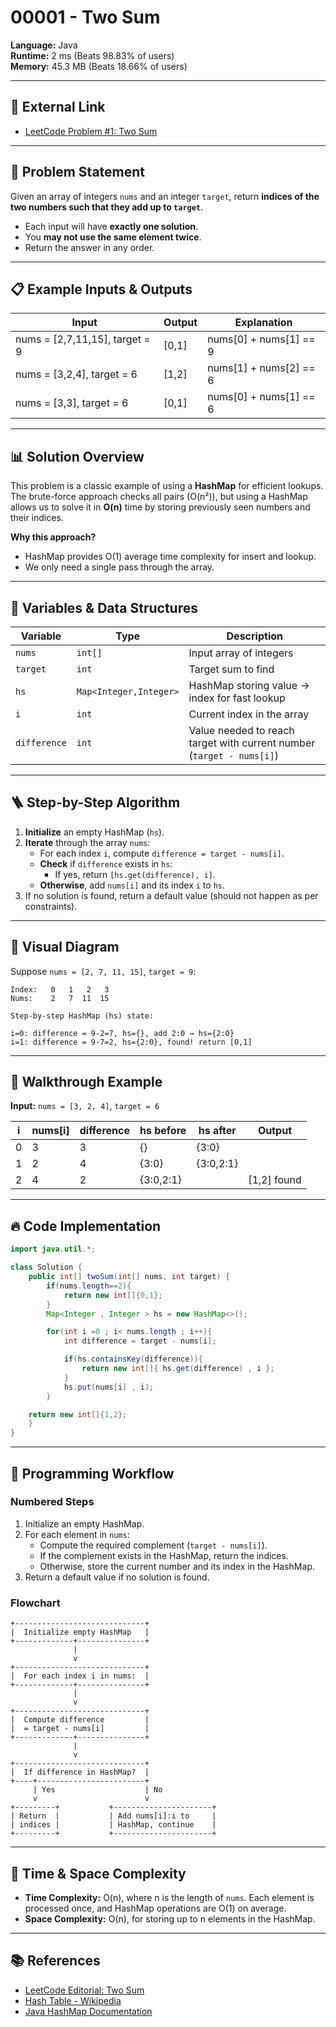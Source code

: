 # 00001 - Two Sum

**Language:** Java  
**Runtime:** 2 ms (Beats 98.83% of users)  
**Memory:** 45.3 MB (Beats 18.66% of users)  

---

## 🔗 External Link

- [LeetCode Problem #1: Two Sum](https://leetcode.com/problems/two-sum/)

---

## 📝 Problem Statement

Given an array of integers `nums` and an integer `target`, return **indices of the two numbers such that they add up to `target`**.

- Each input will have **exactly one solution**.
- You **may not use the same element twice**.
- Return the answer in any order.

---

## 📋 Example Inputs & Outputs

| Input                  | Output   | Explanation                                  |
|------------------------|----------|----------------------------------------------|
| nums = [2,7,11,15], target = 9 | [0,1]   | nums[0] + nums[1] == 9                      |
| nums = [3,2,4], target = 6     | [1,2]   | nums[1] + nums[2] == 6                      |
| nums = [3,3], target = 6       | [0,1]   | nums[0] + nums[1] == 6                      |

---

## 📊 Solution Overview

This problem is a classic example of using a **HashMap** for efficient lookups.  
The brute-force approach checks all pairs (O(n²)), but using a HashMap allows us to solve it in **O(n)** time by storing previously seen numbers and their indices.

**Why this approach?**
- HashMap provides O(1) average time complexity for insert and lookup.
- We only need a single pass through the array.

---

## 🧩 Variables & Data Structures

| Variable         | Type                  | Description                                                      |
|------------------|-----------------------|------------------------------------------------------------------|
| `nums`           | `int[]`               | Input array of integers                                          |
| `target`         | `int`                 | Target sum to find                                               |
| `hs`             | `Map<Integer,Integer>`| HashMap storing value → index for fast lookup                    |
| `i`              | `int`                 | Current index in the array                                       |
| `difference`     | `int`                 | Value needed to reach target with current number (`target - nums[i]`) |

---

## 🪜 Step-by-Step Algorithm

1. **Initialize** an empty HashMap (`hs`).
2. **Iterate** through the array `nums`:
    - For each index `i`, compute `difference = target - nums[i]`.
    - **Check** if `difference` exists in `hs`:
        - If yes, return `[hs.get(difference), i]`.
    - **Otherwise**, add `nums[i]` and its index `i` to `hs`.
3. If no solution is found, return a default value (should not happen as per constraints).

---

## 🎨 Visual Diagram

Suppose `nums = [2, 7, 11, 15]`, `target = 9`:

```
Index:   0   1   2   3
Nums:    2   7  11  15

Step-by-step HashMap (hs) state:

i=0: difference = 9-2=7, hs={}, add 2:0 → hs={2:0}
i=1: difference = 9-7=2, hs={2:0}, found! return [0,1]
```

---

## 🧮 Walkthrough Example

**Input:** `nums = [3, 2, 4]`, `target = 6`

| i | nums[i] | difference | hs before | hs after   | Output      |
|---|---------|------------|-----------|------------|-------------|
| 0 |   3     |   3        | {}        | {3:0}      |             |
| 1 |   2     |   4        | {3:0}     | {3:0,2:1}  |             |
| 2 |   4     |   2        | {3:0,2:1} |            | [1,2] found |

---

## 🔥 Code Implementation

```java
import java.util.*;

class Solution {
    public int[] twoSum(int[] nums, int target) {
        if(nums.length==2){
            return new int[]{0,1};
        }
        Map<Integer , Integer > hs = new HashMap<>();

        for(int i =0 ; i< nums.length ; i++){
            int difference = target - nums[i];

            if(hs.containsKey(difference)){
                return new int[]{ hs.get(difference) , i };
            }
            hs.put(nums[i] , i);
        }

    return new int[]{1,2};
    }
}
```

---

## 🧭 Programming Workflow

### Numbered Steps

1. Initialize an empty HashMap.
2. For each element in `nums`:
    - Compute the required complement (`target - nums[i]`).
    - If the complement exists in the HashMap, return the indices.
    - Otherwise, store the current number and its index in the HashMap.
3. Return a default value if no solution is found.

### Flowchart

```
+-----------------------------+
|  Initialize empty HashMap   |
+-------------+---------------+
              |
              v
+-----------------------------+
|  For each index i in nums:  |
+-------------+---------------+
              |
              v
+-----------------------------+
|  Compute difference         |
|  = target - nums[i]         |
+-------------+---------------+
              |
              v
+-----------------------------+
|  If difference in HashMap?  |
+----+------------------------+
     | Yes                    | No
     v                        v
+---------+           +----------------------+
| Return  |           | Add nums[i]:i to     |
| indices |           | HashMap, continue    |
+---------+           +----------------------+
```

---

## 🚀 Time & Space Complexity

- **Time Complexity:** O(n), where n is the length of `nums`. Each element is processed once, and HashMap operations are O(1) on average.
- **Space Complexity:** O(n), for storing up to n elements in the HashMap.

---

## 📚 References

- [LeetCode Editorial: Two Sum](https://leetcode.com/problems/two-sum/editorial/)
- [Hash Table - Wikipedia](https://en.wikipedia.org/wiki/Hash_table)
- [Java HashMap Documentation](https://docs.oracle.com/javase/8/docs/api/java/util/HashMap.html)